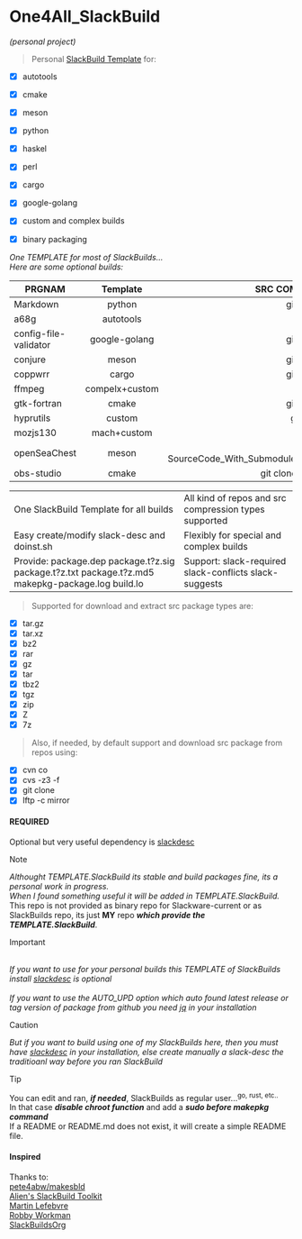# One4All_SlackBuild
 *(personal project)*


> Personal [SlackBuild Template](https://github.com/rizitis/One4All_SlackBuild/blob/main/TEMPLATE.SlackBuild) for:
<p>

- [x] autotools
- [x] cmake
- [x] meson
- [x] python
- [x] haskel
- [x] perl
- [x] cargo
- [x] google-golang
- [x] custom and complex builds
- [x] binary packaging


*One TEMPLATE for most of SlackBuilds...<br>
Here are some optional builds:*

| PRGNAM |Template | SRC COMPRESS |
| ------------- |:-------------:| -----:|
| Markdown | python | git+tar.gz |
| a68g | autotools | tar.gz |
| config-file-validator | google-golang | git+tar.gz |
| conjure | meson | git+tar.gz |
| coppwrr | cargo | git+tar.gz |
| ffmpeg | compelx+custom | tar.xz |
| gtk-fortran | cmake | git+tar.gz |
| hyprutils | custom | git clone |
| mozjs130 | mach+custom | tar.xz |
| openSeaChest | meson |git+ SourceCode_With_Submodules.tar.xz |
| obs-studio | cmake |git clone+tar.gz |
<p>
<table>
   <tr>
      <td>One SlackBuild Template for all builds</td>
      <td>All kind of repos and src compression types supported</td>
   </tr>
   <tr>
      <td>Easy create/modify slack-desc and doinst.sh</td>
      <td>Flexibly for special and complex builds</td>
   </tr>
   <tr>
      <td>Provide: package.dep package.t?z.sig package.t?z.txt package.t?z.md5 makepkg-package.log  build.lo</td>
      <td>Support: slack-required slack-conflicts slack-suggests</td>
   </tr>
</table>


> Supported for download and extract src package types are:
- [x] tar.gz
- [x] tar.xz
- [x] bz2
- [x] rar
- [x] gz
- [x] tar
- [x] tbz2
- [x] tgz
- [x] zip
- [x] Z
- [x] 7z

> Also, if needed, by default support and download src package from repos using:
- [x] cvn co
- [x] cvs -z3 -f
- [x] git clone
- [x] lftp -c mirror

#### REQUIRED

Optional but very useful dependency is [slackdesc](https://slack-desc.sourceforge.net/) <p>

> [!NOTE]
*Althought TEMPLATE.SlackBuild its stable and build  packages fine, its a personal work in progress.<br>
When I found something useful it will be added in TEMPLATE.SlackBuild.*<br>
This repo is not provided as binary repo for Slackware-current or as SlackBuilds repo, its just **MY** repo ***which provide the TEMPLATE.SlackBuild***.

> [!IMPORTANT]
<br> *If you want to use for your personal builds this TEMPLATE of SlackBuilds install [slackdesc](https://github.com/rizitis/One4All_SlackBuild#required) is optional*<br>
<br> *If you want to use the AUTO_UPD option which auto found latest release or tag version of package from github you need [jq](https://slackbuilds.org/repository/15.0/system/jq/) in your installation*

> [!CAUTION]
*But if you want to build using one of my SlackBuilds here, then you must have [slackdesc](https://github.com/rizitis/One4All_SlackBuild#required) in your installation, else create manually a slack-desc the traditioanl way before you ran SlackBuild*<p>


> [!TIP]
> You can edit and ran, ***if needed***, SlackBuilds as regular user...<sup>go, rust, etc.. </sup> <br>
> In that case ***disable chroot function*** and add a ***sudo before makepkg command*** <br>
> If a README or README.md does not exist, it will create a simple README file. 

#### Inspired
Thanks to: <br>[pete4abw/makesbld](https://github.com/pete4abw/makesbld) <br> [Alien's SlackBuild Toolkit](https://alien.slackbook.org/AST/)<br> [Martin Lefebvre](https://www.slackwiki.com/Different_Approach_To_Buildscripts)<br>[Robby Workman](https://www.slackwiki.com/Writing_A_SlackBuild_Script) <br>[SlackBuildsOrg](https://github.com/SlackBuildsOrg/templates)

